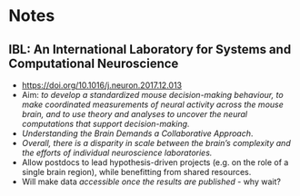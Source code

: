 # Notes 

## IBL: An International Laboratory for Systems and Computational Neuroscience 
* https://doi.org/10.1016/j.neuron.2017.12.013 
* Aim: *to develop a standardized mouse decision-making behaviour, to make coordinated measurements of neural activity across the mouse brain, and to use theory and analyses to uncover the neural computations that support decision-making.* 
* *Understanding the Brain Demands a Collaborative Approach*. 
* *Overall, there is a disparity in scale between the brain’s complexity and the efforts of individual neuroscience laboratories.*
* Allow postdocs to lead hypothesis-driven projects (e.g. on the role of a single brain region), while benefitting from shared resources. 
* Will make data *accessible once the results are published* - why wait? 

##